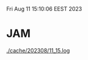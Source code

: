 Fri Aug 11 15:10:06 EEST 2023
# JAM
<a href='./cache/202308/11_15.log'>./cache/202308/11_15.log</a>
